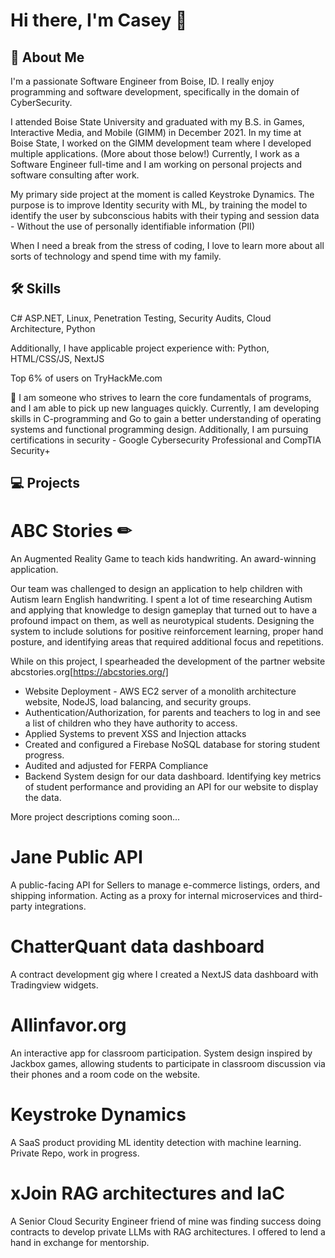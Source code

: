 # Hi there, I'm Casey 👋

## 🚀 About Me
I'm a passionate Software Engineer from Boise, ID.
I really enjoy programming and software development, specifically in the domain of CyberSecurity.

I attended Boise State University and graduated with my B.S. in Games, Interactive Media, and Mobile (GIMM) in December 2021.
In my time at Boise State, I worked on the GIMM development team where I developed multiple applications. (More about those below!)
Currently, I work as a Software Engineer full-time and I am working on personal projects and software consulting after work.

My primary side project at the moment is called Keystroke Dynamics. The purpose is to improve Identity security with ML, by training the model to identify
the user by subconscious habits with their typing and session data - Without the use of personally identifiable information (PII)

When I need a break from the stress of coding, I love to learn more about all sorts of technology and spend time with my family.

## 🛠 Skills
C# ASP.NET, Linux, Penetration Testing, Security Audits, Cloud Architecture, Python

Additionally, I have applicable project experience with:
Python,
HTML/CSS/JS,
NextJS

Top 6% of users on TryHackMe.com

<!-- ![Anurag's GitHub stats](https://github-readme-stats.vercel.app/api?username=yourusername&show_icons=true&theme=radical) -->

🌱 I am someone who strives to learn the core fundamentals of programs, and I am able to pick up new languages quickly.
Currently, I am developing skills in C-programming and Go to gain a better understanding of operating systems and functional programming design.
Additionally, I am pursuing certifications in security - Google Cybersecurity Professional and CompTIA Security+

## 💻 Projects

# ABC Stories ✏
An Augmented Reality Game to teach kids handwriting. An award-winning application.

Our team was challenged to design an application to help children with Autism learn English handwriting. I spent a lot of time researching Autism and applying that knowledge to design gameplay that turned out to have a profound impact on them, as well as neurotypical students. Designing the system to include solutions for positive reinforcement learning, proper hand posture, and identifying areas that required additional focus and repetitions.

While on this project, I spearheaded the development of the partner website abcstories.org[https://abcstories.org/]
- Website Deployment - AWS EC2 server of a monolith architecture website, NodeJS, load balancing, and security groups.
- Authentication/Authorization, for parents and teachers to log in and see a list of children who they have authority to access.
- Applied Systems to prevent XSS and Injection attacks
- Created and configured a Firebase NoSQL database for storing student progress.
- Audited and adjusted for FERPA Compliance
- Backend System design for our data dashboard. Identifying key metrics of student performance and providing an API for our website to display the data.

More project descriptions coming soon...

# Jane Public API
A public-facing API for Sellers to manage e-commerce listings, orders, and shipping information. Acting as a proxy for internal microservices and third-party integrations.

# ChatterQuant data dashboard
A contract development gig where I created a NextJS data dashboard with Tradingview widgets.

# Allinfavor.org
An interactive app for classroom participation. System design inspired by Jackbox games, allowing students to participate in classroom discussion via their phones and a room code on the website.

# Keystroke Dynamics
A SaaS product providing ML identity detection with machine learning. Private Repo, work in progress.

# xJoin RAG architectures and IaC
A Senior Cloud Security Engineer friend of mine was finding success doing contracts to develop private LLMs with RAG architectures. I offered to lend a hand in exchange for mentorship. 

<!--
**SOMUCHDOG/SOMUCHDOG** is a ✨ _special_ ✨ repository because its `README.md` (this file) appears on your GitHub profile.

Here are some ideas to get you started:

- 🔭 I’m currently working on ...
- 🌱 I’m currently learning ...
- 👯 I’m looking to collaborate on ...
- 🤔 I’m looking for help with ...
- 💬 Ask me about ...
- 📫 How to reach me: ...
- 😄 Pronouns: ...
- ⚡ Fun fact: ...
-->
